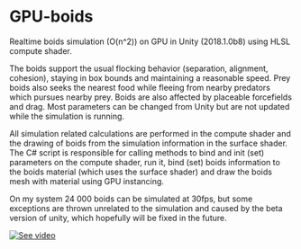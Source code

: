 # GPU-boids
Realtime boids simulation (O(n^2)) on GPU in Unity (2018.1.0b8) using HLSL compute shader. 

The boids support the usual flocking behavior (separation, alignment, cohesion), staying in box bounds and maintaining a reasonable speed. Prey boids also seeks the nearest food while fleeing from nearby predators which pursues nearby prey. Boids are also affected by placeable forcefields and drag. Most parameters can be changed from Unity but are not updated while the simulation is running.

All simulation related calculations are performed in the compute shader and the drawing of boids from the simulation information in the surface shader. The C# script is responsible for calling methods to bind and init (set) parameters on the compute shader, run it, bind (set) boids information to the boids material (which uses the surface shader) and draw the boids mesh with material using GPU instancing.

On my system 24 000 boids can be simulated at 30fps, but some exceptions are thrown unrelated to the simulation and caused by the beta version of unity, which hopefully will be fixed in the future.

[![See video](https://img.youtube.com/vi/7eJhNZB6T4M/0.jpg)](https://youtu.be/7eJhNZB6T4M)
